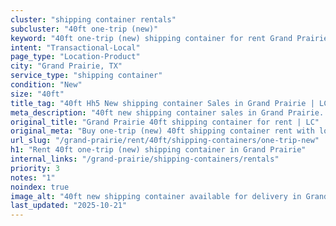 ```yaml
---
cluster: "shipping container rentals"
subcluster: "40ft one-trip (new)"
keyword: "40ft one-trip (new) shipping container for rent Grand Prairie, TX"
intent: "Transactional-Local"
page_type: "Location-Product"
city: "Grand Prairie, TX"
service_type: "shipping container"
condition: "New"
size: "40ft"
title_tag: "40ft Hh5 New shipping container Sales in Grand Prairie | LC Container"
meta_description: "40ft new shipping container sales in Grand Prairie. Fast delivery, competitive pricing. Serving shipping containers area. Quote ID: H81. Call (214) 524-4168 for your free quote today."
original_title: "Grand Prairie 40ft shipping container for rent | LC"
original_meta: "Buy one-trip (new) 40ft shipping container rent with local delivery in Grand Prairie, TX. LC Container — local Since 2003. Request a fast quote today."
url_slug: "/grand-prairie/rent/40ft/shipping-containers/one-trip-new"
h1: "Rent 40ft one-trip (new) shipping container in Grand Prairie"
internal_links: "/grand-prairie/shipping-containers/rentals"
priority: 3
notes: "1"
noindex: true
image_alt: "40ft new shipping container available for delivery in Grand Prairie"
last_updated: "2025-10-21"
---
```


<!-- TODO: Add unique city/inventory copy, images, and internal links here. -->
